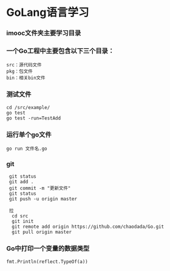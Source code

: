 # GoLang语言学习
### imooc文件夹主要学习目录

### 一个Go工程中主要包含以下三个目录：
```
src：源代码文件
pkg：包文件
bin：相关bin文件
```
### 测试文件
```
cd /src/example/
go test  
go test -run=TestAdd
```
### 

### 运行单个go文件
```
go run 文件名.go 

```
### 

### git 
```
 git status
 git add .
 git commit -m "更新文件"
 git status
 git push -u origin master

 拉
  cd src 
  git init
  git remote add origin https://github.com/chaodada/Go.git
  git pull origin master
```

### Go中打印一个变量的数据类型
```
fmt.Println(reflect.TypeOf(a))
```